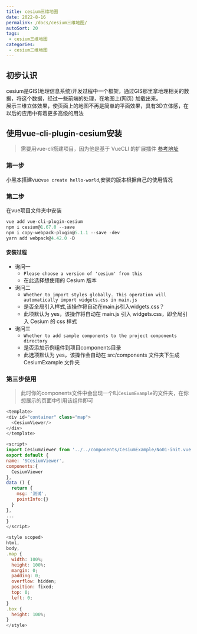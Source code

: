 ```yaml
---
title: cesium三维地图
date: 2022-8-16
permalink: /docs/cesium三维地图/
autoSort: 20
tags:
 - cesium三维地图
categories: 
 - cesium三维地图
---
```


## 初步认识

cesium是GIS(地理信息系统)开发过程中一个框架，通过GIS那里拿地理相关的数据，将这个数据，经过一些前端的处理，在地图上(网页) 加载出来。<br>
展示三维立体效果，使页面上的地图不再是简单的平面效果，具有3D立体感，在以后的应用中有着更多高级的用法

## 使用vue-cli-plugin-cesium安装

> 需要用vue-cli搭建项目，因为他是基于 VueCLI 的扩展插件 [参考地址](https://blog.csdn.net/m0_46635519/article/details/124102504)

### 第一步

小黑本搭建vue`vue create hello-world`,安装的版本根据自己的使用情况

### 第二步

在vue项目文件夹中安装

```js
vue add vue-cli-plugin-cesium
npm i cesium@1.67.0 --save
npm i copy-webpack-plugin@5.1.1 --save -dev
yarn add webpack@4.42.0 -D
```

#### 安装过程

- 询问一
  - `Please choose a version of 'cesium' from this`
  - 在此选择想使用的 Cesium 版本
- 询问二
  - `Whether to import styles globally.
This operation will automatically import widgets.css in main.js`
  - 是否全局引入样式,该操作将自动在main.js引入widgets.css？
  - 此项默认为 yes，该操作将自动在 main.js 引入 widgets.css，即全局引入 Cesium 的 css 样式
- 询问三
  - `Whether to add sample components to the project components directory`
  - 是否添加示例组件到项目components目录
  - 此选项默认为 yes，该操作会自动在 src/components 文件夹下生成 CesiumExample 文件夹

### 第三步使用

  > 此时你的components文件中会出现一个叫`CesiumExample`的文件夹，在你想展示的页面中引用该组件即可
  
  ```js
<template>
  <div id="container" class="map">
    <CesiumViewer/>
  </div>
</template>

<script>
import CesiumViewer from '../../components/CesiumExample/No01-init.vue'
export default {
  name: 'SCesiumViewer',
  components:{
    CesiumViewer
  },
  data () {
    return {
      msg: '测试',
      pointInfo:{}
    }
  },
  ...
}
</script>

<style scoped>
  html,
  body,
  .map {
    width: 100%;
    height: 100%;
    margin: 0;
    padding: 0;
    overflow: hidden;
    position: fixed;
    top: 0;
    left: 0;
  }
  .box {
    height: 100%;
  }
</style>


```
